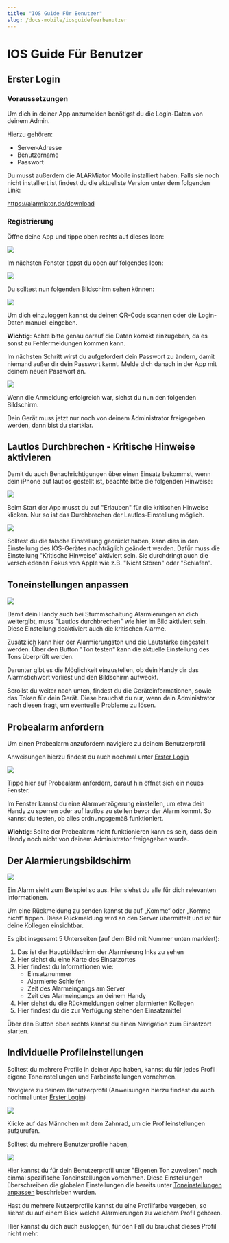 ```yaml
---
title: "IOS Guide Für Benutzer"
slug: /docs-mobile/iosguidefuerbenutzer
---
```


# IOS Guide Für Benutzer

## Erster Login



### Voraussetzungen



Um dich in deiner App anzumelden benötigst du die Login-Daten von deinem Admin.



Hierzu gehören:



* Server-Adresse
* Benutzername
* Passwort



Du musst außerdem die ALARMiator Mobile installiert haben. Falls sie noch nicht installiert ist findest du die aktuellste Version unter dem folgenden Link:




https://alarmiator.de/download




### Registrierung



Öffne deine App und tippe oben rechts auf dieses Icon:


![](/img/Bild1.png)



Im nächsten Fenster tippst du oben auf folgendes Icon:


![](/img/Bild2.png)



Du solltest nun folgenden Bildschirm sehen können:



![](/img/IMG_3734-3-775x1024.png)

Um dich einzuloggen kannst du deinen QR-Code scannen oder die Login-Daten manuell eingeben.



**Wichtig**: Achte bitte genau darauf die Daten korrekt einzugeben, da es sonst zu Fehlermeldungen kommen kann.



Im nächsten Schritt wirst du aufgefordert dein Passwort zu ändern, damit niemand außer dir dein Passwort kennt. Melde dich danach in der App mit deinem neuen Passwort an.




![](/img/IMG_3745-1024x891.png)

Wenn die Anmeldung erfolgreich war, siehst du nun den folgenden Bildschirm.



Dein Gerät muss jetzt nur noch von deinem Administrator freigegeben werden, dann bist du startklar.



## Lautlos Durchbrechen - Kritische Hinweise aktivieren



Damit du auch Benachrichtigungen über einen Einsatz bekommst, wenn dein iPhone auf lautlos gestellt ist, beachte bitte die folgenden Hinweise:



![](/img/IMG_3750-1024x969.png)

Beim Start der App musst du auf "Erlauben" für die kritischen Hinweise klicken. Nur so ist das Durchbrechen der Lautlos-Einstellung möglich.



![](/img/IMG_3751-500x1024.jpg)

Solltest du die falsche Einstellung gedrückt haben, kann dies in den Einstellung des IOS-Gerätes nachträglich geändert werden. Dafür muss die Einstellung "Kritische Hinweise" aktiviert sein. Sie durchdringt auch die verschiedenen Fokus von Apple wie z.B. "Nicht Stören" oder "Schlafen".



## Toneinstellungen anpassen



![](/img/IMG_3732-492x1024.png)

Damit dein Handy auch bei Stummschaltung Alarmierungen an dich weitergibt, muss "Lautlos durchbrechen" wie hier im Bild aktiviert sein. Diese Einstellung deaktiviert auch die kritischen Alarme.



Zusätzlich kann hier der Alarmierungston und die Lautstärke eingestellt werden. Über den Button "Ton testen" kann die aktuelle Einstellung des Tons überprüft werden.



Darunter gibt es die Möglichkeit einzustellen, ob dein Handy dir das Alarmstichwort vorliest und den Bildschirm aufweckt.



Scrollst du weiter nach unten, findest du die Geräteinformationen, sowie das Token für dein Gerät. Diese brauchst du nur, wenn dein Administrator nach diesen fragt, um eventuelle Probleme zu lösen.



## Probealarm anfordern



Um einen Probealarm anzufordern navigiere zu deinem Benutzerprofil



Anweisungen hierzu findest du auch nochmal unter [Erster Login](#ErsterLoginIOS)



![](/img/IMG_3745-1024x891.png)

Tippe hier auf Probealarm anfordern, darauf hin öffnet sich ein neues Fenster.



Im Fenster kannst du eine Alarmverzögerung einstellen, um etwa dein Handy zu sperren oder auf lautlos zu stellen bevor der Alarm kommt. So kannst du testen, ob alles ordnungsgemäß funktioniert.



**Wichtig**: Sollte der Probealarm nicht funktionieren kann es sein, dass dein Handy noch nicht von deinem Administrator freigegeben wurde.



## Der Alarmierungsbildschirm



![](/img/IMG_3737-2-502x1024.png)

Ein Alarm sieht zum Beispiel so aus. Hier siehst du alle für dich relevanten Informationen.



Um eine Rückmeldung zu senden kannst du auf „Komme“ oder „Komme nicht“ tippen. Diese Rückmeldung wird an den Server übermittelt und ist für deine Kollegen einsichtbar.



Es gibt insgesamt 5 Unterseiten (auf dem Bild mit Nummer unten markiert):



1. Das ist der Hauptbildschirm der Alarmierung lnks zu sehen
2. Hier siehst du eine Karte des Einsatzortes
3. Hier findest du Informationen wie:
   * Einsatznummer
   * Alarmierte Schleifen
   * Zeit des Alarmeingangs am Server
   * Zeit des Alarmeingangs an deinem Handy
4. Hier siehst du die Rückmeldungen deiner alarmierten Kollegen
5. Hier findest du die zur Verfügung stehenden Einsatzmittel



Über den Button oben rechts kannst du einen Navigation zum Einsatzort starten.



## Individuelle Profileinstellungen



Solltest du mehrere Profile in deiner App haben, kannst du für jedes Profil eigene Toneinstellungen und Farbeinstellungen vornehmen.



Navigiere zu deinem Benutzerprofil (Anweisungen hierzu findest du auch nochmal unter [Erster Login](#ErsterLoginIOS))



![](/img/IMG_3745-1024x891.png)

Klicke auf das Männchen mit dem Zahnrad, um die Profileinstellungen aufzurufen.



Solltest du mehrere Benutzerprofile haben,



![](/img/IMG_3748-812x1024.png)

Hier kannst du für dein Benutzerprofil unter "Eigenen Ton zuweisen" noch einmal spezifische Toneinstellungen vornehmen. Diese Einstellungen überschreiben die globalen Einstellungen die bereits unter [Toneinstellungen anpassen](#GlobaleToneinstellungenAndroid) beschrieben wurden.



Hast du mehrere Nutzerprofile kannst du eine Profilfarbe vergeben, so siehst du auf einem Blick welche Alarmierungen zu welchem Profil gehören.



Hier kannst du dich auch ausloggen, für den Fall du brauchst dieses Profil nicht mehr.
